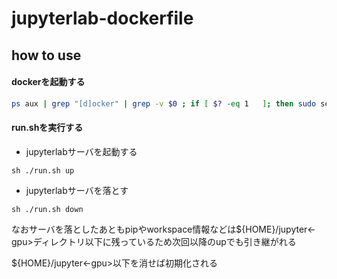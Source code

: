# jupyterlab-dockerfile

## how to use

#### dockerを起動する
``` bash
ps aux | grep "[d]ocker" | grep -v $0 ; if [ $? -eq 1   ]; then sudo service docker start; fi
```

#### run.shを実行する
* jupyterlabサーバを起動する
``` bahs
sh ./run.sh up
```
* jupyterlabサーバを落とす
``` bahs
sh ./run.sh down
```

なおサーバを落としたあともpipやworkspace情報などは\${HOME}/jupyter<-gpu>ディレクトリ以下に残っているため次回以降のupでも引き継がれる

\${HOME}/jupyter<-gpu>以下を消せば初期化される
